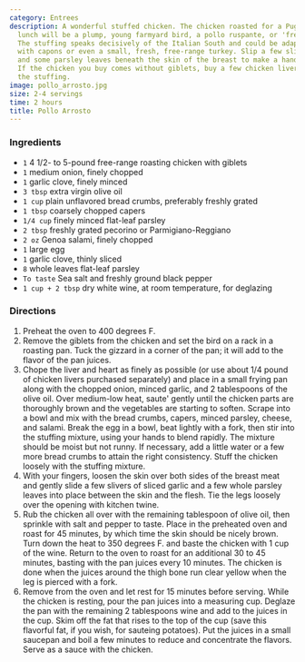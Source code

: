 ```yaml
---
category: Entrees
description: A wonderful stuffed chicken. The chicken roasted for a Pugliese Sunday
  lunch will be a plump, young farmyard bird, a pollo ruspante, or 'free-range' chicken.
  The stuffing speaks decisively of the Italian South and could be adapted for use
  with capons or even a small, fresh, free-range turkey. Slip a few slivers of garlic
  and some parsley leaves beneath the skin of the breast to make a handsome presentation.
  If the chicken you buy comes without giblets, buy a few chicken livers to add to
  the stuffing.
image: pollo_arrosto.jpg
size: 2-4 servings
time: 2 hours
title: Pollo Arrosto
---
```

### Ingredients

* `1` 4 1/2- to 5-pound free-range roasting chicken with giblets
* `1` medium onion, finely chopped
* `1` garlic clove, finely minced
* `3 tbsp` extra virgin olive oil
* `1 cup` plain unflavored bread crumbs, preferably freshly grated
* `1 tbsp` coarsely chopped capers
* `1/4 cup` finely minced flat-leaf parsley
* `2 tbsp` freshly grated pecorino or Parmigiano-Reggiano
* `2 oz` Genoa salami, finely chopped
* `1` large egg
* `1` garlic clove, thinly sliced
* `8` whole leaves flat-leaf parsley
* `To taste` Sea salt and freshly ground black pepper
* `1 cup + 2 tbsp` dry white wine, at room temperature, for deglazing

### Directions

1. Preheat the oven to 400 degrees F.
2. Remove the giblets from the chicken and set the bird on a rack in a roasting pan. Tuck the gizzard in a corner of the pan; it will add to the flavor of the pan juices.
3. Chope the liver and heart as finely as possible (or use about 1/4 pound of chicken livers purchased separately) and place in a small frying pan along with the chopped onion, minced garlic, and 2 tablespoons of the olive oil. Over medium-low heat, saute' gently until the chicken parts are thoroughly brown and the vegetables are starting to soften. Scrape into a bowl and mix with the bread crumbs, capers, minced parsley, cheese, and salami. Break the egg in a bowl, beat lightly with a fork, then stir into the stuffing mixture, using your hands to blend rapidly. The mixture should be moist but not runny. If necessary, add a little water or a few more bread crumbs to attain the right consistency. Stuff the chicken loosely with the stuffing mixture.
4. With your fingers, loosen the skin over both sides of the breast meat and gently slide a few slivers of sliced garlic and a few whole parsley leaves into place between the skin and the flesh. Tie the legs loosely over the opening with kitchen twine.
5. Rub the chicken all over with the remaining tablespoon of olive oil, then sprinkle with salt and pepper to taste. Place in the preheated oven and roast for 45 minutes, by which time the skin should be nicely brown. Turn down the heat to 350 degrees F. and baste the chicken with 1 cup of the wine. Return to the oven to roast for an additional 30 to 45 minutes, basting with the pan juices every 10 minutes. The chicken is done when the juices around the thigh bone run clear yellow when the leg is pierced with a fork.
6. Remove from the oven and let rest for 15 minutes before serving. While the chicken is resting, pour the pan juices into a measuring cup. Deglaze the pan with the remaining 2 tablespoons wine and add to the juices in the cup. Skim off the fat that rises to the top of the cup (save this flavorful fat, if you wish, for sauteing potatoes). Put the juices in a small saucepan and boil a few minutes to reduce and concentrate the flavors. Serve as a sauce with the chicken.